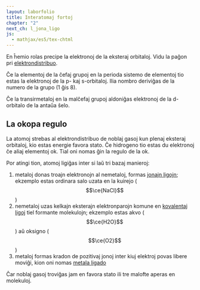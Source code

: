 ```yaml
---
layout: laborfolio
title: Interatomaj fortoj
chapter: "2"
next_ch: l_jona_ligo
js:
  - mathjax/es5/tex-chtml
---
```


En ĥemio rolas precipe la elektronoj de la eksteraj orbitaloj.
Vidu la paĝon pri [elektrondistribuo](a_elektrondistribuo). <!-- Oni nomas ilin valentaj elektronoj. -->

Ĉe la elementoj de la ĉefaj grupoj en la perioda sistemo de elementoj
tio estas la elektronoj de la p- kaj s-orbitaloj. Ilia nombro deriviĝas de
la numero de la grupo (1 ĝis 8).

Ĉe la transirmetaloj en la malĉefaj grupoj aldoniĝas elektronoj de la
d-orbitalo de la antaŭa ŝelo. <!-- al la valento. necesas aparta paĝo pri valento ktp... -->


## La okopa regulo

La atomoj strebas al elektrondistribuo de noblaj gasoj kun plenaj eksteraj orbitaloj, kio
estas energie favora stato. Ĉe hidrogeno tio estas du elektronoj ĉe aliaj elementoj ok. 
Tial oni nomas ĝin la regulo de la ok.

Por atingi tion, atomoj ligiĝas inter si laŭ tri bazaj manieroj: 

1. metaloj donas troajn elektronojn al nemetaloj, formas [jonajn ligojn](l_jona_ligo);
   ekzemplo estas ordinara salo uzata en la kuirejo ($$\ce{NaCl}$$)
2. nemetaloj uzas kelkajn eksterajn elektronparojn komune en [kovalentaj ligoj](l_kovalenta_ligo) tiel formante molekulojn; ekzemplo 
   estas akvo ($$\ce{H2O}$$) aŭ oksigno ($$\ce{O2}$$)
3. metaloj formas kradon de pozitivaj jonoj inter kiuj elektroj povas libere moviĝi, kion oni nomas [metala ligado](l_metala_ligo)

Ĉar noblaj gasoj troviĝas jam en favora stato ili tre malofte aperas en molekuloj.

